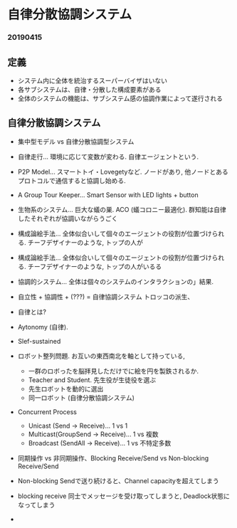 # 自律分散協調システム

### 20190415

## 定義

- システム内に全体を統治するスーパーバイザはいない
- 各サブシステムは、自律・分散した構成要素がある
- 全体のシステムの機能は、サブシステム感の協調作業によって遂行される

##  自律分散協調システム

- 集中型モデル vs 自律分散協調型システム
- 自律走行... 環境に応じて変数が変わる. 自律エージェントという.
- P2P Model... スマートトイ・Lovegetyなど. ノードがあり, 他ノードとあるプロトコルで通信すると協調し始める.
- A Group Tour Keeper... Smart Sensor with LED lights + button
- 生物系のシステム... 巨大な蟻の巣. ACO (蟻コロニー最適化). 群知能は自律したそれぞれが協調いながらうごく

- 構成論絵手法... 全体似合いして個々のエージェントの役割が位置づけられる. チーフデザイナーのような, トップの人が

- 構成論絵手法... 全体似合いして個々のエージェントの役割が位置づけられる. チーフデザイナーのような, トップの人がいるる

- 協調的システム... 全体は個々のシステムのインタラクションの」結果.

- 自立性 + 協調性 + (???) = 自律協調システム トロッコの派生、
- 自律とは? 
- Aytonomy (自律). 
- Slef-sustained 
- ロボット整列問題. お互いの東西南北を軸として持っている, 
    - 一群のロボったを脳拝見しただけでに絵を円を製鉄されるか.
    - Teacher and Student. 先生役が生徒役を選ぶ
    - 先生ロボットを動的に選出
    - 同一ロボット (自律分散協調システム)
- Concurrent Process
    - Unicast (Send -> Receive)... 1 vs 1
    - Multicast(GroupSend -> Receive)... 1 vs 複数
    - Broadcast (SendAll -> Receive)... 1 vs 不特定多数
- 同期操作 vs 非同期操作、Blocking Receive/Send vs Non-blocking Receive/Send
- Non-blocking Sendで送り続けると、Channel capacityを超えてしまう
- blocking receive 同士でメッセージを受け取ってしまうと, Deadlock状態になってしまう
-


